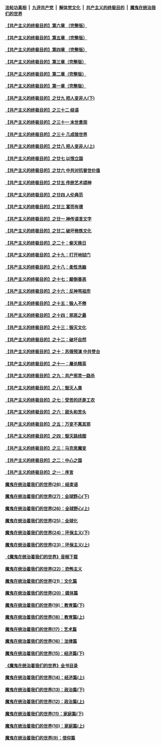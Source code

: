 ####  [法轮功真相](../../../../basic/blob/master/README.md?t=03151713) &nbsp;|&nbsp; [九评共产党](../../../../9ping.md/blob/master/README.md?t=03151713) &nbsp;|&nbsp; [解体党文化](../../../../jtdwh.md/blob/master/README.md?t=03151713)  &nbsp;|&nbsp; [共产主义的终极目的](../../../../gczydzjmd.md/blob/master/README.md?t=03151713) &nbsp;|&nbsp; [魔鬼在统治我们的世界](../../../../mgztzwmdsj.md/blob/master/README.md?t=03151713) 

#### [【共产主义的终极目的】第六章 （完整版）](../pages/nsc422/n11428913.md?t=03151713) 

#### [【共产主义的终极目的】第五章 （完整版）](../pages/nsc422/n11428912.md?t=03151713) 

#### [【共产主义的终极目的】第四章 （完整版）](../pages/nsc422/n11428907.md?t=03151713) 

#### [【共产主义的终极目的】第三章（完整版）](../pages/nsc422/n11428848.md?t=03151713) 

#### [【共产主义的终极目的】第二章（完整版）](../pages/nsc422/n11428831.md?t=03151713) 

#### [【共产主义的终极目的】第一章（完整版）](../pages/nsc422/n11417651.md?t=03151713) 

#### [【共产主义的终极目的】之廿九 把人变非人(下)](../pages/nsc422/n11344140.md?t=03151713) 

#### [【共产主义的终极目的】之三十二 结语](../pages/nsc422/n11360535.md?t=03151713) 

#### [【共产主义的终极目的】之三十一 末世景观](../pages/nsc422/n11351129.md?t=03151713) 

#### [【共产主义的终极目的】之三十 几成狼世界](../pages/nsc422/n11348280.md?t=03151713) 

#### [【共产主义的终极目的】之廿八 把人变非人(上)](../pages/nsc422/n11340492.md?t=03151713) 

#### [【共产主义的终极目的】之廿七 以恨立国](../pages/nsc422/n11336944.md?t=03151713) 

#### [【共产主义的终极目的】之廿六 中共对抗普世价值](../pages/nsc422/n11324785.md?t=03151713) 

#### [【共产主义的终极目的】之廿五 传统艺术颂神](../pages/nsc422/n11296396.md?t=03151713) 

#### [【共产主义的终极目的】之廿四 人伦典范](../pages/nsc422/n11296397.md?t=03151713) 

#### [【共产主义的终极目的】之廿三 富而有德](../pages/nsc422/n11283598.md?t=03151713) 

#### [【共产主义的终极目的】之廿一 神传语言文字](../pages/nsc422/n11263265.md?t=03151713) 

#### [【共产主义的终极目的】之廿二 破坏修炼文化](../pages/nsc422/n11245728.md?t=03151713) 

#### [【共产主义的终极目的】之二十：偷天换日](../pages/nsc422/n11238846.md?t=03151713) 

#### [【共产主义的终极目的】之十九：打开地狱门](../pages/nsc422/n11206376.md?t=03151713) 

#### [【共产主义的终极目的】之十八：柔性洗脑](../pages/nsc422/n11199994.md?t=03151713) 

#### [【共产主义的终极目的】之十七：颠倒善恶](../pages/nsc422/n11179782.md?t=03151713) 

#### [【共产主义的终极目的】之十六：反神骂祖宗](../pages/nsc422/n11166798.md?t=03151713) 

#### [【共产主义的终极目的】之十五：毁人不倦](../pages/nsc422/n11166792.md?t=03151713) 

#### [【共产主义的终极目的】之十四：邪恶之最](../pages/nsc422/n11150249.md?t=03151713) 

#### [【共产主义的终极目的】之十三：毁灭文化](../pages/nsc422/n11135227.md?t=03151713) 

#### [【共产主义的终极目的】之十二：破坏自然](../pages/nsc422/n11135214.md?t=03151713) 

#### [【共产主义的终极目的】之十：苏俄预演 中共登台](../pages/nsc422/n11118424.md?t=03151713) 

#### [【共产主义的终极目的】之十一：屠杀精英](../pages/nsc422/n11118442.md?t=03151713) 

#### [【共产主义的终极目的】之九：共产邪灵一路杀](../pages/nsc422/n11114139.md?t=03151713) 

#### [【共产主义的终极目的】之八：毁灭人类](../pages/nsc422/n11108503.md?t=03151713) 

#### [【共产主义的终极目的】之七：受苦的还是工农](../pages/nsc422/n11101809.md?t=03151713) 

#### [【共产主义的终极目的】之六：甜头和苦头](../pages/nsc422/n11096971.md?t=03151713) 

#### [【共产主义的终极目的】之五：万变不离其邪](../pages/nsc422/n11091285.md?t=03151713) 

#### [【共产主义的终极目的】之四：毁灭路线图](../pages/nsc422/n11086284.md?t=03151713) 

#### [【共产主义的终极目的】之三：马克思魔变](../pages/nsc422/n11061941.md?t=03151713) 

#### [【共产主义的终极目的】之二：中心之国](../pages/nsc422/n11047728.md?t=03151713) 

#### [【共产主义的终极目的】之一：序言](../pages/nsc422/n11086077.md?t=03151713) 

#### [魔鬼在统治着我们的世界(28)：结束语](../pages/nsc422/n10936246.md?t=03151713) 

#### [魔鬼在统治着我们的世界(27)：全球野心(下)](../pages/nsc422/n10928319.md?t=03151713) 

#### [魔鬼在统治着我们的世界(26)：全球野心(上)](../pages/nsc422/n10900318.md?t=03151713) 

#### [魔鬼在统治着我们的世界(25)：全球化](../pages/nsc422/n10788205.md?t=03151713) 

#### [魔鬼在统治着我们的世界(24)：环保主义(下)](../pages/nsc422/n10695307.md?t=03151713) 

#### [魔鬼在统治着我们的世界(23)：环保主义(上)](../pages/nsc422/n10688613.md?t=03151713) 

#### [《魔鬼在统治着我们的世界》音频下载](../pages/nsc422/n10635553.md?t=03151713) 

#### [魔鬼在统治着我们的世界(22)：恐怖主义](../pages/nsc422/n10614727.md?t=03151713) 

#### [魔鬼在统治着我们的世界(21)：文化篇](../pages/nsc422/n10597706.md?t=03151713) 

#### [魔鬼在统治着我们的世界(20)：媒体篇](../pages/nsc422/n10586579.md?t=03151713) 

#### [魔鬼在统治着我们的世界(19)：教育篇(下)](../pages/nsc422/n10564808.md?t=03151713) 

#### [魔鬼在统治着我们的世界(18)：教育篇(上)](../pages/nsc422/n10526970.md?t=03151713) 

#### [魔鬼在统治着我们的世界(17)：艺术篇](../pages/nsc422/n10499093.md?t=03151713) 

#### [魔鬼在统治着我们的世界(16)：法律篇](../pages/nsc422/n10485969.md?t=03151713) 

#### [魔鬼在统治着我们的世界(15)：经济篇(下)](../pages/nsc422/n10469975.md?t=03151713) 

#### [《魔鬼在统治着我们的世界》全书目录](../pages/nsc422/n10464261.md?t=03151713) 

#### [魔鬼在统治着我们的世界(14)：经济篇(上)](../pages/nsc422/n10457370.md?t=03151713) 

#### [魔鬼在统治着我们的世界(13)：政治篇(下)](../pages/nsc422/n10448270.md?t=03151713) 

#### [魔鬼在统治着我们的世界(12)：政治篇(上)](../pages/nsc422/n10444576.md?t=03151713) 

#### [魔鬼在统治着我们的世界(11)：家庭篇(下)](../pages/nsc422/n10440961.md?t=03151713) 

#### [魔鬼在统治着我们的世界(10)：家庭篇(上)](../pages/nsc422/n10435448.md?t=03151713) 

#### [魔鬼在统治着我们的世界(9)：信仰篇](../pages/nsc422/n10432159.md?t=03151713) 

